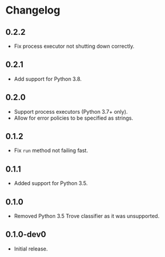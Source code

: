 # Changelog

## 0.2.2

- Fix process executor not shutting down correctly.

## 0.2.1

- Add support for Python 3.8.

## 0.2.0

- Support process executors (Python 3.7+ only).
- Allow for error policies to be specified as strings.

## 0.1.2

- Fix `run` method not failing fast.

## 0.1.1

- Added support for Python 3.5.

## 0.1.0

- Removed Python 3.5 Trove classifier as it was unsupported.

## 0.1.0-dev0

- Initial release.
